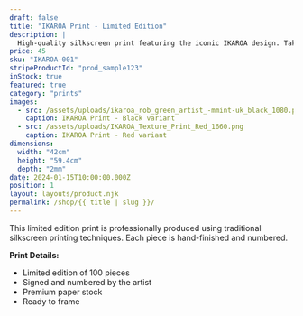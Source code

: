 ```yaml
---
draft: false
title: "IKAROA Print - Limited Edition"
description: |
  High-quality silkscreen print featuring the iconic IKAROA design. Taking its name from the Maori word for 'the long fish that gave birth to all the stars in the Milky Way', this piece brings together Japanese and Maori culture within a retro framework.
price: 45
sku: "IKAROA-001"
stripeProductId: "prod_sample123"
inStock: true
featured: true
category: "prints"
images:
  - src: /assets/uploads/ikaroa_rob_green_artist_-mmint-uk_black_1080.png
    caption: IKAROA Print - Black variant
  - src: /assets/uploads/IKAROA_Texture_Print_Red_1660.png
    caption: IKAROA Print - Red variant
dimensions:
  width: "42cm"
  height: "59.4cm"
  depth: "2mm"
date: 2024-01-15T10:00:00.000Z
position: 1
layout: layouts/product.njk
permalink: /shop/{{ title | slug }}/
---
```


This limited edition print is professionally produced using traditional silkscreen printing techniques. Each piece is hand-finished and numbered.

**Print Details:**
- Limited edition of 100 pieces
- Signed and numbered by the artist
- Premium paper stock
- Ready to frame